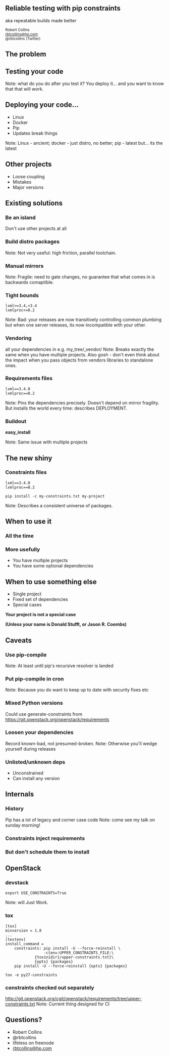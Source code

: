 ## Reliable testing with pip constraints

aka repeatable builds made better

<small>Robert Collins  
rbtcollins@hp.com  
@rbtcollins (Twitter)</small>



## The problem


## Testing your code

Note:
what do you do after you test it? You deploy it... and you want to know that
that will work.


## Deploying your code...

* Linux  <!-- .element: class="fragment" -->
* Docker <!-- .element: class="fragment" -->
* Pip <!-- .element: class="fragment" -->
* Updates break things <!-- .element: class="fragment" -->

Note:
Linux - ancient; docker - just distro, no better; pip - latest but... its the latest


## Other projects

* Loose coupling
* Mistakes
* Major versions



## Existing solutions


### Be an island

Don't use other projects at all


### Build distro packages
Note:
Not very useful: high friction, parallel toolchain.


### Manual mirrors
Note:
Fragile: need to gate changes, no guarantee that what comes in is backwards comaptible.


### Tight bounds
```
lxml>=3.4,<3.4
lxmlproc<=0.2
```
Note:
Bad: your releases are now transitively controlling common plumbing but
when one server releases, its now incompatible with your other.


### Vendoring

all your dependencies in e.g. my_tree/_vendor/
Note:
Breaks exactly the same when you have multiple projects.
Also gosh - don't even think about the impact when you pass objects from
vendors libraries to standalone ones.


### Requirements files


```
lxml==3.4.0
lxmlproc==0.2
```
Note:
Pins the dependencies precisely. Doesn't depend on mirror fragility.
But installs the world every time: describes DEPLOYMENT.


### Buildout

**easy_install**

Note:
Same issue with multiple projects



## The new shiny


### Constraints files


```
lxml==3.4.0
lxmlproc==0.2
```


```
pip install -c my-constraints.txt my-project
```

Note: Describes a consistent universe of packages.



## When to use it


### All the time


### More usefully
* You have multiple projects  <!-- .element: class="fragment" -->
* You have some optional dependencies  <!-- .element: class="fragment" -->



## When to use something else
* Single project  <!-- .element: class="fragment" -->
* Fixed set of dependencies  <!-- .element: class="fragment" -->
* Special cases <!-- .element: class="fragment" -->


**Your project is not a special case**


**(Unless your name is Donald Stufft, or Jason R. Coombs)**



## Caveats


### Use pip-compile
Note:
At least until pip's recursive resolver is landed


### Put pip-compile in cron
Note:
Because you do want to keep up to date with security fixes etc


### Mixed Python versions
Could use generate-constraints from https://git.openstack.org/openstack/requirements


### Loosen your dependencies

Record known-bad, not presumed-broken.
Note:
Otherwise you'll wedge yourself during releases


### Unlisted/unknown deps
* Unconstrained
* Can install any version



## Internals


### History
Pip has a lot of legacy and corner case code
Note: come see my talk on sunday morning!


### Constraints inject requirements


### But don't schedule them to install



## OpenStack


### devstack
```
export USE_CONSTRAINTS=True
```
Note:
will Just Work.


### tox
```
[tox]
minversion = 1.8
...
[testenv]
install_command =
	constraints: pip install -U --force-reinstall \
	             -c{env:UPPER_CONSTRAINTS_FILE:\
		     {toxinidir}/upper-constraints.txt}\
		     {opts} {packages}
	pip install -U --force-reinstall {opts} {packages}
```


```tox -e py27-constraints```


### constraints checked out separately
http://git.openstack.org/cgit/openstack/requirements/tree/upper-constraints.txt
Note:
Current thing designed for CI



## Questions?

* Robert Collins
* @rbtcollins
* lifeless on freenode
* rbtcollins@hp.com
